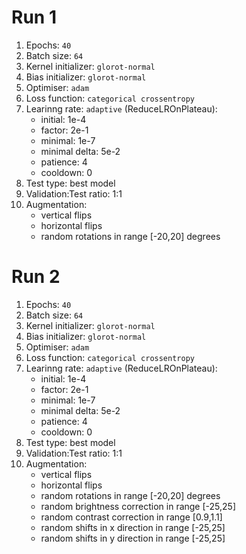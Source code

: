 # Run 1

1. Epochs: `40`
2. Batch size: `64`
3. Kernel initializer: `glorot-normal`
4. Bias initializer: `glorot-normal`
5. Optimiser: `adam`
6. Loss function: `categorical crossentropy`
7. Learinng rate: `adaptive` (ReduceLROnPlateau):
    - initial: 1e-4
    - factor: 2e-1
    - minimal: 1e-7
    - minimal delta: 5e-2
    - patience: 4
    - cooldown: 0
8. Test type: best model
9. Validation:Test ratio: 1:1
10. Augmentation:
    - vertical flips
    - horizontal flips
    - random rotations in range [-20,20] degrees

# Run 2

1. Epochs: `40`
2. Batch size: `64`
3. Kernel initializer: `glorot-normal`
4. Bias initializer: `glorot-normal`
5. Optimiser: `adam`
6. Loss function: `categorical crossentropy`
7. Learinng rate: `adaptive` (ReduceLROnPlateau):
    - initial: 1e-4
    - factor: 2e-1
    - minimal: 1e-7
    - minimal delta: 5e-2
    - patience: 4
    - cooldown: 0
8. Test type: best model
9. Validation:Test ratio: 1:1
10. Augmentation:
    - vertical flips
    - horizontal flips
    - random rotations in range [-20,20] degrees
    - random brightness correction in range [-25,25]
    - random contrast correction in range [0.9,1.1]
    - random shifts in x direction in range [-25,25]   
    - random shifts in y direction in range [-25,25]    